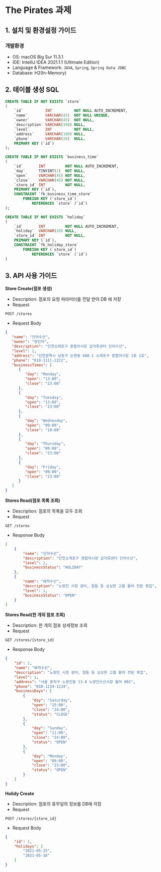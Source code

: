 # The Pirates 과제

## 1. 설치 및 환경설정 가이드

### 개발환경
- OS: macOS Big Sur 11.3.1
- IDE: IntelliJ IDEA 2021.1.1 (Ultimate Edition)
- Language & Framework: `JAVA`, `Spring`, `Spring Data JDBC`
- Database: H2(In-Memory)

## 2. 테이블 생성 SQL

```sql
CREATE TABLE IF NOT EXISTS `store`
(
    `id`          INT          NOT NULL AUTO_INCREMENT,
    `name`        VARCHAR(45)  NOT NULL UNIQUE,
    `owner`       VARCHAR(45)  NOT NULL,
    `description` VARCHAR(100) NULL,
    `level`       INT          NOT NULL,
    `address`     VARCHAR(100) NULL,
    `phone`       VARCHAR(20)  NULL,
    PRIMARY KEY (`id`)
);

CREATE TABLE IF NOT EXISTS `business_time`
(
    `id`       INT         NOT NULL AUTO_INCREMENT,
    `day`      TINYINT(1)  NOT NULL,
    `open`     VARCHAR(45) NOT NULL,
    `close`    VARCHAR(45) NOT NULL,
    `store_id` INT         NOT NULL,
    PRIMARY KEY (`id`),
    CONSTRAINT `fk_business_time_store`
        FOREIGN KEY (`store_id`)
            REFERENCES `store` (`id`)
);

CREATE TABLE IF NOT EXISTS `holiday`
(
    `id`       INT         NOT NULL AUTO_INCREMENT,
    `holiday`  VARCHAR(20) NULL,
    `store_id` INT         NOT NULL,
    PRIMARY KEY (`id`),
    CONSTRAINT `fk_holiday_store`
        FOREIGN KEY (`store_id`)
            REFERENCES `store` (`id`)
)

```

## 3. API 사용 가이드

**Store Create(점포 생성)**

- Description: 점포의 요청 파라미터를 전달 받아 DB 에 저장
- Request

```http
POST /stores
```

- Request Body

```json
{
   "name": "인어수산",
   "owner": "장인어",
   "description": "인천소래포구 종합어시장 갑각류센터 인어수산",
   "level": 2,
   "address": "인천광역시 남동구 논현동 680-1 소래포구 종합어시장 1층 1호",
   "phone": "010-1111-2222",
   "businessTimes": [
      {
         "day": "Monday",
         "open": "13:00",
         "close": "23:00"
      },
      {
         "day": "Tuesday",
         "open": "13:00",
         "close": "23:00"
      },
      {
         "day": "Wednesday",
         "open": "09:00",
         "close": "18:00"
      },
      {
         "day": "Thursday",
         "open": "09:00",
         "close": "23:00"
      },
      {
         "day": "Friday",
         "open": "09:00",
         "close": "23:00"
      }
   ]
}
```

**Stores Read(점포 목록 조회)**

- Description: 점포의 목록을 모두 조회
- Request

```http
GET /stores
```

- Response Body

```json
[
    {
        "name": "인어수산",
        "description": "인천소래포구 종합어시장 갑각류센터 인어수산",
        "level": 2,
        "businessStatus": "HOLIDAY"
    },
    {
        "name": "해적수산",
        "description": "노량진 시장 광어, 참돔 등 싱싱한 고퀄 활어 전문 횟집",
        "level": 1,
        "businessStatus": "OPEN"
    }
]
```

**Stores Read(한 개의 점포 조회)**

- Description: 한 개의 점포 상세정보 조회
- Request

```http
GET /stores/{store_id}
```

- Response Body

```json
{
    "id": 2,
    "name": "해적수산",
    "description": "노량진 시장 광어, 참돔 등 싱싱한 고퀄 활어 전문 횟집",
    "level": 1,
    "address": "서울 동작구 노량진동 13-8 노량진수산시장 활어 001",
    "phone": "010-1234-1234",
    "businessDays": [
        {
            "day": "Saturday",
            "open": "15:00",
            "close": "24:00",
            "status": "CLOSE"
        },
        {
            "day": "Sunday",
            "open": "11:00",
            "close": "24:00",
            "status": "OPEN"
        },
        {
            "day": "Monday",
            "open": "09:00",
            "close": "23:00",
            "status": "OPEN"
        }
    ]
}
```

**Holidy Create**

- Description: 점포의 휴무일의 정보를 DB에 저장
- Request

```http
POST /stores/{store_id}
```
- Request Body

```json
{
    "id": 1,
    "holidays": [
        "2021-05-15",
        "2021-05-16"
    ]
}
```

